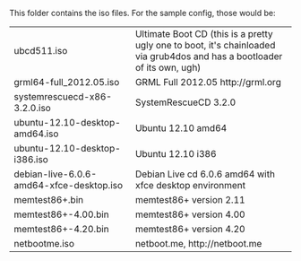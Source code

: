 This folder contains the iso files. For the sample config, those would be:

<table>
<tr><td>ubcd511.iso</td><td>Ultimate Boot CD (this is a pretty ugly one to boot, it's chainloaded via grub4dos and has a bootloader of its own, ugh)</td></tr>
<tr><td>grml64-full_2012.05.iso</td><td>GRML Full 2012.05 http://grml.org</td></tr>
<tr><td>systemrescuecd-x86-3.2.0.iso</td><td>SystemRescueCD 3.2.0</td></tr>
<tr><td>ubuntu-12.10-desktop-amd64.iso</td><td>Ubuntu 12.10 amd64</td></tr>
<tr><td>ubuntu-12.10-desktop-i386.iso</td><td>Ubuntu 12.10 i386</td></tr>
<tr><td>debian-live-6.0.6-amd64-xfce-desktop.iso</td><td>Debian Live cd 6.0.6 amd64 with xfce desktop environment</td></tr>
<tr><td>memtest86+.bin</td><td>memtest86+ version 2.11</td></tr>
<tr><td>memtest86+-4.00.bin</td><td>memtest86+ version 4.00</td></tr>
<tr><td>memtest86+-4.20.bin</td><td>memtest86+ version 4.20</td></tr>
<tr><td>netbootme.iso</td><td>netboot.me, http://netboot.me</td></tr>
</table>
